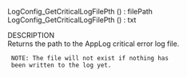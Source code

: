 ﻿   LogConfig_GetCriticalLogFilePth () : filePath     LogConfig_GetCriticalLogFilePth () : txt         DESCRIPTION       Returns the path to the AppLog critical error log file.           NOTE: The file will not exist if nothing has       been written to the log yet.      